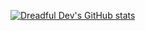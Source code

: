 [![Dreadful Dev's GitHub stats](https://github-readme-stats.vercel.app/api?username=dreadful-dev)](https://github.com/anuraghazra/github-readme-stats)
<!--
**dreadful-dev/dreadful-dev** is a ✨ _special_ ✨ repository because its `README.md` (this file) appears on your GitHub profile.

Here are some ideas to get you started:

- 🔭 I’m currently working on ...
- 🌱 I’m currently learning ...
- 👯 I’m looking to collaborate on ...
- 🤔 I’m looking for help with ...
- 💬 Ask me about ...
- 📫 How to reach me: ...
- 😄 Pronouns: ...
- ⚡ Fun fact: ...
-->

